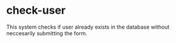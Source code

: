# check-user
This system checks if user already exists in the database without neccesarily submitting the form.
